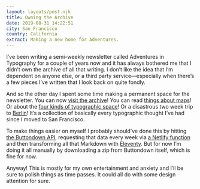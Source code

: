 ```yaml
---
layout: layouts/post.njk
title: Owning the Archive
date: 2019-08-31 14:22:51
city: San Francisco
country: California
extract: Making a new home for Adventures.
---
```


I’ve been writing a semi-weekly newsletter called Adventures in Typography for a couple of years now and it has always bothered me that I didn’t own the archive of all that writing. I don’t like the idea that I’m dependent on anyone else, or a third party service—especially when there’s a few pieces I’ve written that I look back on quite fondly.

And so the other day I spent some time making a permanent space for the newsletter. You can now [visit the archive](https://www.robinrendle.com/adventures/)! You can read [things about maps](https://www.robinrendle.com/adventures/the-san-francisco-map-fair)! Or about the [four kinds of typographic space](https://www.robinrendle.com/adventures/the-four-kinds-of-space)! Or a disastrous two week trip to [Berlin](https://www.robinrendle.com/adventures/the-berlin-handshake)! It’s a collection of basically every typographic thought I’ve had since I moved to San Francisco.

To make things easier on myself I probably should’ve done this by hitting [the Buttondown API](https://api.buttondown.email/v1/schema#), requesting that data every week via [a Netlify function](https://www.netlify.com/docs/functions/) and then transforming all that Markdown with [Eleventy](https://www.11ty.io/). But for now I’m doing it all manually by downloading a zip from Buttondown itself, which is fine for now.

Anyway! This is mostly for my own entertainment and anxiety and I’ll be sure to polish things as time passes. It could all do with some design attention for sure.
